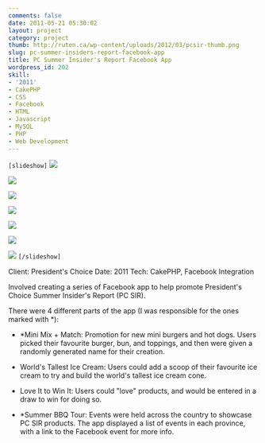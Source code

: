 ```yaml
---
comments: false
date: 2011-05-21 05:30:02
layout: project
category: project
thumb: http://ruten.ca/wp-content/uploads/2012/03/pcsir-thumb.png
slug: pc-summer-insiders-report-facebook-app
title: PC Summer Insider's Report Facebook App
wordpress_id: 202
skill:
- '2011'
- CakePHP
- CSS
- Facebook
- HTML
- Javascript
- MySQL
- PHP
- Web Development
---
```


`[slideshow]`
![](http://ruten.ca/wp-content/uploads/2012/03/pcsir-likegate.jpg)

![](http://ruten.ca/wp-content/uploads/2012/03/pcsir-mixmatch.jpg)

![](http://ruten.ca/wp-content/uploads/2012/03/pcsir-mixmatch-result.jpg)

![](http://ruten.ca/wp-content/uploads/2012/03/pcsir-icecream1.jpg)

![](http://ruten.ca/wp-content/uploads/2012/03/pcsir-icecream2.jpg)

![](http://ruten.ca/wp-content/uploads/2012/03/pcsir-faveit.jpg)

![](http://ruten.ca/wp-content/uploads/2012/03/pcsir-summertour.jpg)
`[/slideshow]`

Client: President's Choice
Date: 2011
Tech: CakePHP, Facebook Integration

Involved creating a series of Facebook app to help promote President's Choice Summer Insider's Report (PC SIR).

There were 4 different parts of the app (I was responsible for the ones marked with \*):



	
  * \*Mini Mix + Match: Promotion for new mini burgers and hot dogs. Users picked their favourite burger, bun, and toppings, and then were given a randomly generated name for their creation.

	
  * World's Tallest Ice Cream: Users could add a scoop of their favourite ice cream to try and build the world's tallest ice cream cone.

	
  * Love It to Win It: Users could "love" products, and would be entered in a draw to win for doing so.

	
  * \*Summer BBQ Tour: Events were held across the country to showcase PC SIR products. The app displayed a list of events in each province, with a link to the Facebook event for more info.



